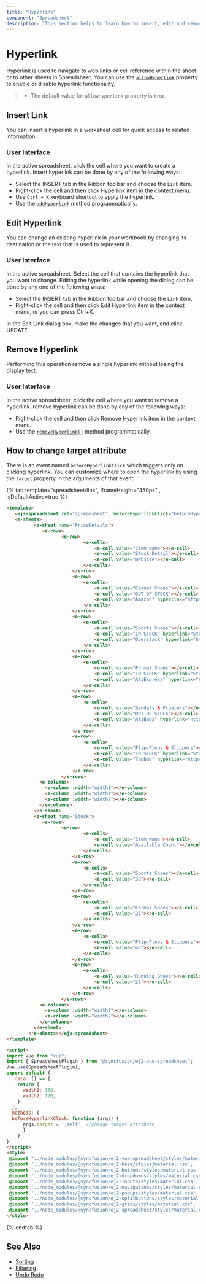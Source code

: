 ```yaml
---
title: "Hyperlink"
component: "Spreadsheet"
description: "This section helps to learn how to insert, edit and remove a hyperlink in Spreadsheet control."
---
```


# Hyperlink

Hyperlink is used to navigate to web links or cell reference within the sheet or to other sheets in Spreadsheet. You can use the [`allowHyperlink`](../api/spreadsheet/#allowHyperlink) property to enable or disable hyperlink functionality.

> * The default value for `allowHyperlink` property is `true`.

## Insert Link

You can insert a hyperlink in a worksheet cell for quick access to related information.

### User Interface

In the active spreadsheet, click the cell where you want to create a hyperlink. Insert hyperlink can be done by any of the following ways:

* Select the INSERT tab in the Ribbon toolbar and choose the `Link` item.
* Right-click the cell and then click Hyperlink item in the context menu.
* Use `Ctrl + K` keyboard shortcut to apply the hyperlink.
* Use the [`addHyperlink`](../api/spreadsheet/#hyperlink) method programmatically.

## Edit Hyperlink

You can change an existing hyperlink in your workbook by changing its destination or the text that is used to represent it.

### User Interface

In the active spreadsheet, Select the cell that contains the hyperlink that you want to change. Editing the hyperlink while opening the dialog can be done by any one of the following ways:

* Select the INSERT tab in the Ribbon toolbar and choose the `Link` item.
* Right-click the cell and then click Edit Hyperlink item in the context menu, or you can press Ctrl+K.

In the Edit Link dialog box, make the changes that you want, and click UPDATE.

## Remove Hyperlink

Performing this operation remove a single hyperlink without losing the display text.

### User Interface

In the active spreadsheet, click the cell where you want to remove a hyperlink. remove hyperlink can be done by any of the following ways:
* Right-click the cell and then click Remove Hyperlink item in the context menu.
* Use the [`removeHyperlink()`](../api/spreadsheet/#hyperlink) method programmatically.

## How to change target attribute

There is an event named `beforeHyperlinkClick` which triggers only on clicking hyperlink. You can customize where to open the hyperlink by using the `target` property in the arguments of that event.

{% tab template="spreadsheet/link", iframeHeight="450px" , isDefaultActive=true %}

```html
<template>
   <ejs-spreadsheet ref="spreadsheet" :beforeHyperlinkClick="beforeHyperlinkClick">
   <e-sheets>
          <e-sheet name="PriceDetails">
             <e-rows>
                    <e-row>
                            <e-cells>
                                <e-cell value="Item Name"></e-cell>
                                <e-cell value="Stock Detail"></e-cell>
                                <e-cell value="Website"></e-cell>
                            </e-cells>
                        </e-row>
                        <e-row>
                            <e-cells>
                                <e-cell value="Casual Shoes"></e-cell>
                                <e-cell value="OUT OF STOCK"></e-cell>
                                <e-cell value="Amazon" hyperlink="https://www.amazon.com/"></e-cell>
                            </e-cells>
                        </e-row>
                        <e-row>
                            <e-cells>
                                <e-cell value="Sports Shoes"></e-cell>
                                <e-cell value="IN STOCK" hyperlink="Stock!A2:B2"></e-cell>
                                <e-cell value="Overstack" hyperlink="https://www.overstock.com/"></e-cell>
                            </e-cells>
                        </e-row>
                        <e-row>
                            <e-cells>
                                <e-cell value="Formal Shoes"></e-cell>
                                <e-cell value="IN STOCK" hyperlink="Stock!A3:B3"></e-cell>
                                <e-cell value="AliExpress" hyperlink="https://www.aliexpress.com/"></e-cell>
                            </e-cells>
                        </e-row>
                        <e-row>
                            <e-cells>
                                <e-cell value="Sandals & Floaters"></e-cell>
                                <e-cell value="OUT OF STOCK"></e-cell>
                                <e-cell value="AliBaba" hyperlink="https://www.aliBaba.com/"></e-cell>
                            </e-cells>
                        </e-row>
                        <e-row>
                            <e-cells>
                                <e-cell value="Flip-Flops & Slippers"></e-cell>
                                <e-cell value="IN STOCK" hyperlink="Stock!A4:B4"></e-cell>
                                <e-cell value="Taobao" hyperlink="https://www.taobao.com/"></e-cell>
                            </e-cells>
                        </e-row>
                    </e-rows>
            <e-columns>
              <e-column :width="width1"></e-column>
              <e-column :width="width1"></e-column>
              <e-column :width="width2"></e-column>
            </e-columns>
          </e-sheet>
          <e-sheet name="Stock">
             <e-rows>
                    <e-row>
                            <e-cells>
                                <e-cell value="Item Name"></e-cell>
                                <e-cell value="Available Count"></e-cell>
                            </e-cells>
                        </e-row>
                        <e-row>
                            <e-cells>
                                <e-cell value="Sports Shoes"></e-cell>
                                <e-cell value="30"></e-cell>
                            </e-cells>
                        </e-row>
                        <e-row>
                            <e-cells>
                                <e-cell value="Formal Shoes"></e-cell>
                                <e-cell value="25"></e-cell>
                            </e-cells>
                        </e-row>
                        <e-row>
                            <e-cells>
                                <e-cell value="Flip-Flops & Slippers"></e-cell>
                                <e-cell value="40"></e-cell>
                            </e-cells>
                        </e-row>
                        <e-row>
                            <e-cells>
                                <e-cell value="Running Shoes"></e-cell>
                                <e-cell value="25"></e-cell>
                            </e-cells>
                        </e-row>
                    </e-rows>
            <e-columns>
              <e-column :width="width1"></e-column>
              <e-column :width="width2"></e-column>
            </e-columns>
          </e-sheet>
        </e-sheets></ejs-spreadsheet>
</template>

<script>
import Vue from "vue";
import { SpreadsheetPlugin } from "@syncfusion/ej2-vue-spreadsheet";
Vue.use(SpreadsheetPlugin);
export default {
   data: () => {
    return {
      width1: 160,
      width2: 120,
    }
  },
  methods: {
  beforeHyperlinkClick: function (args) {
      args.target = '_self'; //change target attribute
      }
    }
}
</script>
<style>
 @import "../node_modules/@syncfusion/ej2-vue-spreadsheet/styles/material.css";
 @import '../node_modules/@syncfusion/ej2-base/styles/material.css';  
 @import '../node_modules/@syncfusion/ej2-buttons/styles/material.css';  
 @import '../node_modules/@syncfusion/ej2-dropdowns/styles/material.css';  
 @import '../node_modules/@syncfusion/ej2-inputs/styles/material.css';  
 @import '../node_modules/@syncfusion/ej2-navigations/styles/material.css';
 @import '../node_modules/@syncfusion/ej2-popups/styles/material.css';
 @import '../node_modules/@syncfusion/ej2-splitbuttons/styles/material.css';
 @import '../node_modules/@syncfusion/ej2-grids/styles/material.css';
 @import "../node_modules/@syncfusion/ej2-spreadsheet/styles/material.css";
</style>
```

{% endtab %}

## See Also

* [Sorting](./sort)
* [Filtering](./filter)
* [Undo Redo](./undo-redo)